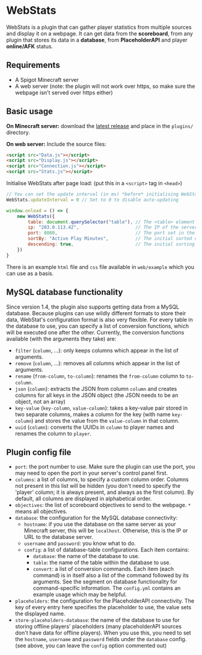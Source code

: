 # WebStats
WebStats is a plugin that can gather player statistics from multiple sources
and display it on a webpage. It can get data from the **scoreboard**, from any
plugin that stores its data in a **database**, from **PlaceholderAPI** and
player **online/AFK** status.

## Requirements
- A Spigot Minecraft server
- A web server (note: the plugin will not work over https, so make sure the
  webpage isn't served over https either)

## Basic usage
**On Minecraft server:** download the [latest release][1] and place in the
`plugins/` directory.

**On web server:**
Include the source files:
```html
<script src="Data.js"></script>
<script src="Display.js"></script>
<script src="Connection.js"></script>
<script src="Stats.js"></script>
```

Initialise WebStats after page load: (put this in a `<script>` tag in `<head>`)
```js
// You can set the update interval (in ms) *before* initialising WebStats (optional, default 10000)
WebStats.updateInterval = 0 // Set to 0 to disable auto-updating

window.onload = () => {
	new WebStats({
		table: document.querySelector("table"), // The <table> element to use (required)
		ip: "203.0.113.42",                     // The IP of the server (required)
		port: 8080,                             // The port set in the config.yml on the server (required)
		sortBy: "Active Play Minutes",          // The initial sorted objective (optional, default "Player")
		descending: true,                       // The initial sorting direction (optional, default false)
	})
}
```

There is an example `html` file and `css` file available in `web/example`
which you can use as a basis.

## MySQL database functionality
Since version 1.4, the plugin also supports getting data from a MySQL database.
Because plugins can use wildly different formats to store their data, WebStat's
configuration format is also very flexible.
For every table in the database to use, you can specify a list of conversion
functions, which will be executed one after the other. Currently, the
conversion functions available (with the arguments they take) are:
- `filter` (`column`, ...): only keeps columns which appear in the list of arguments.
- `remove` (`column`, ...): removes all columns which appear in the list of arguments.
- `rename` (`from-column`, `to-column`): renames the `from-column` column to `to-column`.
- `json` (`column`): extracts the JSON from column `column` and creates columns
  for all keys in the JSON object (the JSON needs to be an object, not an array)
- `key-value` (`key-column`, `value-column`): takes a key-value pair stored in
  two separate columns, makes a column for the key (with name `key-column`) and
  stores the value from the `value-column` in that column.
- `uuid` (`column`): converts the UUIDs in `column` to player names and renames
  the column to `player`.

## Plugin config file
- `port`: the port number to use. Make sure the plugin can use the port,
  you may need to open the port in your server's control panel first.
- `columns`: a list of columns, to specify a custom column order. Columns not
  present in this list will be hidden (you don't need to specify the 'player'
  column; it is always present, and always as the first column). By default,
  all columns are displayed in alphabetical order.
- `objectives`: the list of scoreboard objectives to send to the webpage.
  `*` means all objectives.
- `database`: the configuration for the MySQL database connectivity:
  - `hostname`: if you use the database on the same server as your Minecraft
    server, this will be `localhost`. Otherwise, this is the IP or URL to the
    database server.
  - `username` and `password`: you know what to do.
  - `config`: a list of database-table configurations. Each item contains:
    - `database`: the name of the database to use.
    - `table`: the name of the table within the database to use.
    - `convert`: a list of conversion commands. Each item (each command) is
      in itself also a list of the command followed by its arguments. See the
      segment on database functionality for command-specific information. The
      `config.yml` contains an example usage which may be helpful.
- `placeholders`: the configuration for the PlaceholderAPI connectivity. The
  key of every entry here specifies the placeholder to use, the value sets the
  displayed name.
- `store-placeholders-database`: the name of the database to use for storing
  offline players' placeholders (many placeholderAPI sources don't have data
  for offline players). When you use this, you need to set the `hostname`,
  `username` and `password` fields under the `database` config. (see above,
  you can leave the `config` option commented out)

[1]: https://github.com/Dantevg/WebStats/releases

